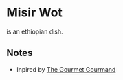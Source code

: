 # Misir Wot
is an ethiopian dish.

## Notes
* Inpired by [The Gourmet Gourmand](https://thegourmetgourmand.com/misir-wot-ethiopian-red-lentils/)
